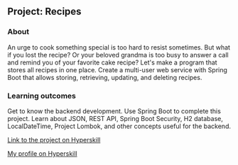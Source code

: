 ## Project: Recipes


### About
An urge to cook something special is too hard to resist sometimes. But what if you lost the recipe? Or your beloved grandma is too busy to answer a call and remind you of your favorite cake recipe? Let's make a program that stores all recipes in one place. Create a multi-user web service with Spring Boot that allows storing, retrieving, updating, and deleting recipes.
### Learning outcomes
Get to know the backend development. Use Spring Boot to complete this project. Learn about JSON, REST API, Spring Boot Security, H2 database, LocalDateTime, Project Lombok, and other concepts useful for the backend.

[Link to the project on Hyperskill](https://hyperskill.org/projects/180)

[My profile on Hyperskill](https://hyperskill.org/profile/43632084)